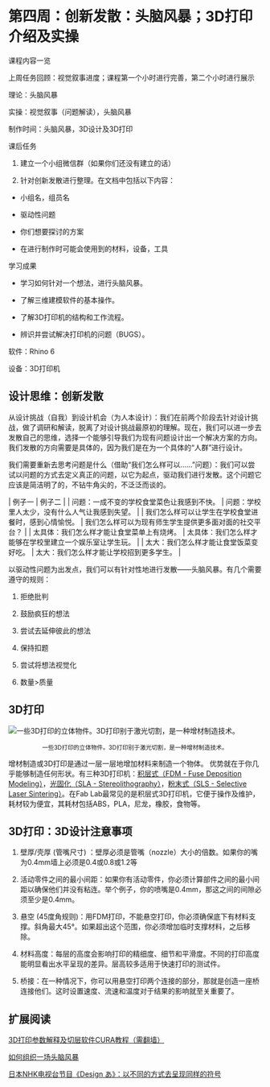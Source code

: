 # 第四周：创新发散：头脑风暴；3D打印介绍及实操

课程内容一览

上周任务回顾：视觉叙事进度；课程第一个小时进行完善，第二个小时进行展示

理论：头脑风暴

实操：视觉叙事（问题解读），头脑风暴

制作时间：头脑风暴，3D设计及3D打印

课后任务

1. 建立一个小组微信群（如果你们还没有建立的话）

2. 针对创新发散进行整理。在文档中包括以下内容：

* 小组名，组员名

* 驱动性问题

* 你们想要探讨的方案

* 在进行制作时可能会使用到的材料，设备，工具

学习成果

* 学习如何针对一个想法，进行头脑风暴。

* 了解三维建模软件的基本操作。

* 了解3D打印机的结构和工作流程。

* 辨识并尝试解决打印机的问题（BUGS）。

软件：Rhino 6

设备：3D打印机

## 设计思维：创新发散

从设计挑战（自我）到设计机会（为人本设计）：我们在前两个阶段去针对设计挑战，做了调研和解读，脱离了对设计挑战最原初的理解。现在，我们可以进一步去发散自己的思维，选择一个能够引导我们为现有问题设计出一个解决方案的方向。我们发散的方向需要是具体的，因为我们是在为一个具体的“人群”进行设计。

我们需要重新去思考问题是什么（借助“我们怎么样可以……”问题）：我们可以尝试以问题的方式去定义真正的问题，以它为起点，驱动我们进行发散。这个问题它应该是简洁明了的，不钻牛角尖的，不泛泛而谈的。

| 例子一 | 例子二 |
| 问题：一成不变的学校食堂菜色让我感到不快。 | 问题：学校里人太少，没有什么人气让我感到失望。 |
| 我们怎么样可以让学生在学校食堂进餐时，感到心情愉悦。 | 我们怎么样可以为现有师生学生提供更多面对面的社交平台？ |
| 太具体：我们怎么样才能让食堂菜单上有烧烤。 | 太具体：我们怎么样才能够在学校里建立一个娱乐室让学生玩。 |
| 太大：我们怎么样才能让食堂饭菜变好吃。 | 太大：我们怎么样才能让学校招到更多学生。 |

以驱动性问题为出发点，我们可以有针对性地进行发散——头脑风暴。有几个需要遵守的规则：

1. 拒绝批判

2. 鼓励疯狂的想法

3. 尝试去延伸彼此的想法

4. 保持扣题

5. 尝试将想法视觉化

6. 数量>质量

## 3D打印

![一些3D打印的立体物件。3D打印别于激光切割，是一种增材制造技术。](https://user-images.githubusercontent.com/47165282/111967924-92f42980-8b33-11eb-9a2c-7766cfb50991.jpg)

<div align="center"><small>一些3D打印的立体物件。3D打印别于激光切割，是一种增材制造技术。</small></div>

增材制造或3D打印是通过一层一层地增加材料来制造一个物体。 优势就在于你几乎能够制造任何形状。有三种3D打印机：[积层式（FDM - Fuse Deposition Modeling）](https://www.youtube.com/watch?v=nk_8IcBVkRA)，[光固化（SLA - Stereolithography）](https://www.youtube.com/watch?v=n_muoXfXlEg)，[粉末式（SLS - Selective Laser Sintering）](https://www.youtube.com/watch?v=oiEL4BGXQss)。在Fab Lab最常见的是积层式3D打印机，它便于操作及维护，耗材较为便宜，其耗材包括ABS，PLA，尼龙，橡胶，食物等。

## 3D打印：3D设计注意事项

1. 壁厚/壳厚 (管嘴尺寸) ：壁厚必须是管嘴（nozzle）大小的倍数。如果你的嘴为0.4mm墙上必须是0.4或0.8或1.2等

2. 活动零件之间的最小间距：如果你有活动零件，你必须计算部件之间的最小间距以确保他们并没有粘连。举个例子，你的喷嘴是0.4mm，那这之间的间隙必须至少是0.4mm。

3. 悬空 (45度角规则)：用FDM打印，不能悬空打印，你必须确保底下有材料支撑。斜角最大45°。如果超出这个范围，你必须增加临时支撑材料，之后移除。

4. 材料高度：每层的高度会影响打印的精细度、细节和平滑度。不同的打印高度能明显看出水平呈现的差异。层高较多适用于快速打印的测试件。

5. 桥接：在一种情况下，你可以用悬空打印两个连接的部分，那就是创造一座桥连接他们。这时设置速度、流速和温度对于结果的影响就至关重要了。

## 扩展阅读

[3D打印参数解释及切层软件CURA教程（需翻墙）](https://www.youtube.com/watch?v=Ehj3HEiUw1Q)

[如何组织一场头脑风暴](https://www.bilibili.com/video/BV1nz411B7w6/?spm_id_from=333.788.recommend_more_video.-1)

[日本NHK电视台节目《Design あ》：以不同的方式去呈现同样的符号](https://www.bilibili.com/video/BV11g4y1v7i6?from=search&seid=14736180127079187724)
